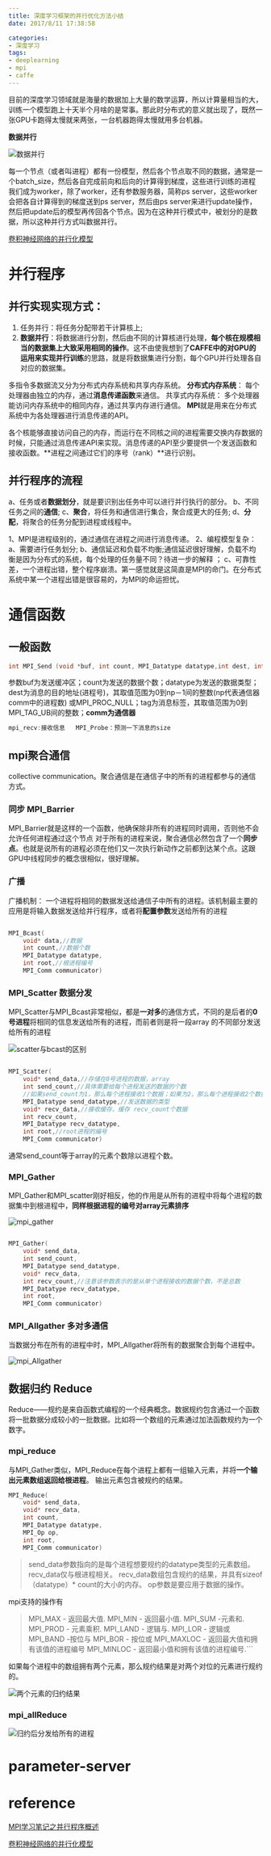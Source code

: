 ```yaml
---
title: 深度学习框架的并行优化方法小结
date: 2017/8/11 17:38:58

categories:
- 深度学习
tags:
- deeplearning
- mpi
- caffe
---
```


 
目前的深度学习领域就是海量的数据加上大量的数学运算，所以计算量相当的大，训练一个模型跑上十天半个月啥的是常事。那此时分布式的意义就出现了，既然一张GPU卡跑得太慢就来两张，一台机器跑得太慢就用多台机器。


**数据并行**


![数据并行][1]


每一个节点（或者叫进程）都有一份模型，然后各个节点取不同的数据，通常是一个batch_size，然后各自完成前向和后向的计算得到梯度，这些进行训练的进程我们成为worker，除了worker，还有参数服务器，简称ps server，这些worker会把各自计算得到的梯度送到ps server，然后由ps server来进行update操作，然后把update后的模型再传回各个节点。因为在这种并行模式中，被划分的是数据，所以这种并行方式叫数据并行。

[ 卷积神经网络的并行化模型](http://blog.csdn.net/xsc_c/article/details/42420167)

# 并行程序

## 并行实现实现方式： 
1. 任务并行：将任务分配带若干计算核上; 
2. **数据并行**：将数据进行分割，然后由不同的计算核进行处理，**每个核在规模相当的数据集上大致采用相同的操作**。这不由使我想到了**CAFFE中的对GPU的运用来实现并行训练**的思路，就是将数据集进行分割，每个GPU并行处理各自对应的数据集。 

多指令多数据流又分为分布式内存系统和共享内存系统。 
**分布式内存系统**： 
每个处理器由独立的内存，通过**消息传递函数**来通信。 
共享式内存系统： 
多个处理器能访问内存系统中的相同内存，通过共享内存进行通信。 
**MPI**就是用来在分布式系统中为各处理器进行消息传递的API。 

<!--more-->

各个核能够直接访问自己的内存，而运行在不同核之间的进程需要交换内存数据的时候，只能通过消息传递API来实现。消息传递的API至少要提供一个发送函数和接收函数。**进程之间通过它们的序号（rank）**进行识别。


## 并行程序的流程 
a、任务或者**数据划分**，就是要识别出任务中可以进行并行执行的部分。 
b、不同任务之间的**通信**; 
c、**聚合**，将任务和通信进行集合，聚合成更大的任务; 
d、**分配**，将聚合的任务分配到进程或线程中。



1、MPI是进程级别的，通过通信在进程之间进行消息传递。 
2、编程模型复杂： 
a、需要进行任务划分; 
b、通信延迟和负载不均衡;通信延迟很好理解，负载不均衡是因为分布式的系统，每个处理的任务量不同？待进一步的解释 ；
c、可靠性差，一个进程出错，整个程序崩溃。第一感觉就是这简直是MPI的命门。在分布式系统中某一个进程出错是很容易的，为MPI的命运担忧。

# 通信函数 

## 一般函数 

```cpp
int MPI_Send (void *buf, int count, MPI_Datatype datatype,int dest, int tag,MPI_Comm comm)
```
参数buf为发送缓冲区；count为发送的数据个数；datatype为发送的数据类型；dest为消息的目的地址(进程号)，其取值范围为0到np－1间的整数(np代表通信器comm中的进程数) 或MPI_PROC_NULL；tag为消息标签，其取值范围为0到MPI_TAG_UB间的整数；**comm为通信器**

```cpp
mpi_recv:接收信息   MPI_Probe：预测一下消息的size
```

## mpi聚合通信 
collective communication。聚合通信是在通信子中的所有的进程都参与的通信方式。 

### 同步 MPI_Barrier
MPI_Barrier就是这样的一个函数，他确保除非所有的进程同时调用，否则他不会允许任何进程通过这个节点
对于所有的进程来说，聚合通信必然包含了一个**同步点**。也就是说所有的进程必须在他们又一次执行新动作之前都到达某个点。这跟GPU中线程同步的概念很相似，很好理解。

### 广播 
广播机制： 
一个进程将相同的数据发送给通信子中所有的进程。该机制最主要的应用是将输入数据发送给并行程序，或者将**配置参数**发送给所有的进程

```cpp

MPI_Bcast(
    void* data,//数据
    int count,//数据个数
    MPI_Datatype datatype,
    int root,//根进程编号
    MPI_Comm communicator)
```

### MPI_Scatter 数据分发

MPI_Scatter与MPI_Bcast非常相似，都是**一对多**的通信方式，不同的是后者的**0号进程**将相同的信息发送给所有的进程，而前者则是将一段array 的不同部分发送给所有的进程

![scatter与bcast的区别][2]


```cpp

MPI_Scatter(
    void* send_data,//存储在0号进程的数据，array
    int send_count,//具体需要给每个进程发送的数据的个数
    //如果send_count为1，那么每个进程接收1个数据；如果为2，那么每个进程接收2个数据
    MPI_Datatype send_datatype,//发送数据的类型
    void* recv_data,//接收缓存，缓存 recv_count个数据
    int recv_count,
    MPI_Datatype recv_datatype,
    int root,//root进程的编号
    MPI_Comm communicator)
```

通常send_count等于array的元素个数除以进程个数。

### MPI_Gather
MPI_Gather和MPI_scatter刚好相反，他的作用是从所有的进程中将每个进程的数据集中到根进程中，**同样根据进程的编号对array元素排序**

![mpi_gather][3]


```cpp

MPI_Gather(
    void* send_data,
    int send_count,
    MPI_Datatype send_datatype,
    void* recv_data,
    int recv_count,//注意该参数表示的是从单个进程接收的数据个数，不是总数
    MPI_Datatype recv_datatype,
    int root,
    MPI_Comm communicator)
```
### MPI_Allgather 多对多通信
当数据分布在所有的进程中时，MPI_Allgather将所有的数据聚合到每个进程中。

![mpi_Allgather][4]

## 数据归约 Reduce
Reduce——规约是来自函数式编程的一个经典概念。数据规约包含通过一个函数将一批数据分成较小的一批数据。比如将一个数组的元素通过加法函数规约为一个数字。

### mpi_reduce
与MPI_Gather类似，MPI_Reduce在每个进程上都有一组输入元素，并将**一个输出元素数组返回给根进程**。 输出元素包含被规约的结果。

```cpp
MPI_Reduce(
    void* send_data,
    void* recv_data,
    int count,
    MPI_Datatype datatype,
    MPI_Op op,
    int root,
    MPI_Comm communicator)
```
>send_data参数指向的是每个进程想要规约的datatype类型的元素数组。
>recv_data仅与根进程相关。
>recv_data数组包含规约的结果，并具有sizeof（datatype）* count的大小的内存。
>op参数是要应用于数据的操作。

mpi支持的操作有 


>MPI_MAX - 返回最大值.
MPI_MIN - 返回最小值.
MPI_SUM -元素和.
MPI_PROD - 元素乘积.
MPI_LAND - 逻辑与.
MPI_LOR - 逻辑或
MPI_BAND -按位与
MPI_BOR - 按位或
MPI_MAXLOC - 返回最大值和拥有该值的进程编号
MPI_MINLOC - 返回最小值和拥有该值的进程编号.```


如果每个进程中的数组拥有两个元素，那么规约结果是对两个对位的元素进行规约的。

![两个元素的归约结果][5]

### mpi_allReduce

![归约后分发给所有的进程][6]


# parameter-server



# reference

[MPI学习笔记之并行程序概述](http://blog.csdn.net/sinat_22336563/article/details/69486937)


[ 卷积神经网络的并行化模型](http://blog.csdn.net/xsc_c/article/details/42420167)


  [1]: https://www.github.com/DragonFive/CVBasicOp/raw/master/1505026360037.jpg
  [2]: https://www.github.com/DragonFive/CVBasicOp/raw/master/1502761049076.jpg
  [3]: https://www.github.com/DragonFive/CVBasicOp/raw/master/1502761558789.jpg
  [4]: https://www.github.com/DragonFive/CVBasicOp/raw/master/1502761637900.jpg
  [5]: https://www.github.com/DragonFive/CVBasicOp/raw/master/1502762764619.jpg
  [6]: https://www.github.com/DragonFive/CVBasicOp/raw/master/1502762804609.jpg